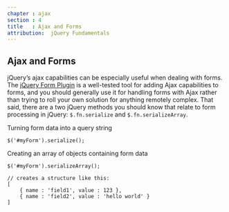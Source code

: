 ```yaml
---
chapter : ajax
section : 4
title   : Ajax and Forms
attribution:  jQuery Fundamentals
---
```

## Ajax and Forms

jQuery’s ajax capabilities can be especially useful when dealing with forms.
The [jQuery Form Plugin](http://jquery.malsup.com/form/) is a well-tested tool
for adding Ajax capabilities to forms, and you should generally use it for
handling forms with Ajax rather than trying to roll your own solution for
anything remotely complex.  That said, there are a two jQuery methods you
should know that relate to form processing in jQuery: `$.fn.serialize` and
`$.fn.serializeArray`.

<div class="example" markdown="1">
Turning form data into a query string

    $('#myForm').serialize();
</div>

<div class="example" markdown="1">
Creating an array of objects containing form data

    $('#myForm').serializeArray();

    // creates a structure like this:
    [
        { name : 'field1', value : 123 },
        { name : 'field2', value : 'hello world' }
    ]
</div>
